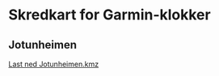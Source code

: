 # Skredkart for Garmin-klokker

## Jotunheimen
[Last ned Jotunheimen.kmz](https://github.com/skredkart/skredkart.github.io/releases/download/0.0.1/Jotunheimen.kmz)

